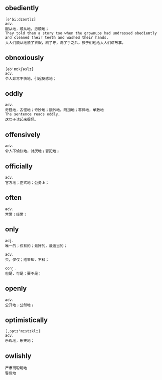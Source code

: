 ## obediently
```
[ə'bi:dɪəntlɪ]
adv.
服从地，顺从地，忠顺地；
They told them a story too when the grownups had undressed obediently and cleaned their teeth and washed their hands.
大人们顺从地脱了衣服，刷了牙，洗了手之后，孩子们也给大人们讲故事。
```

## obnoxiously
```
[əb'nɒkʃəslɪ]
adv.
令人非常不快地，引起反感地；
```

## oddly
```
adv.
奇怪地，古怪地；奇妙地；额外地，附加地；零碎地，单数地
The sentence reads oddly.
这句子读起来很怪。
```

## offensively
```
adv.
令人不愉快地，讨厌地；冒犯地；
```

## officially
```
adv.
官方地；正式地；公务上；
```

## often
```
adv.
常常；经常；
```

## only
```
adj.
唯一的；仅有的；最好的，最适当的；

adv.
只，仅仅；结果却，不料；

conj.
但是，可是；要不是；
```

## openly
```
adv.
公开地；公然地；
```

## optimistically
```
[ˌɒptɪ'mɪstɪklɪ]
adv.
乐观地，乐天地；
```

## owlishly
```
严肃而聪明地
警觉地
```